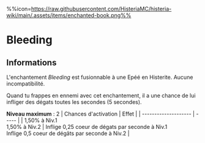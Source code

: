 %%icon=https://raw.githubusercontent.com/HisteriaMC/histeria-wiki/main/.assets/items/enchanted-book.png%%
# Bleeding

## Informations
L'enchantement *Bleeding* est fusionnable à une Epéé en Histerite. Aucune incompatibilité.


Quand tu frappes en ennemi avec cet enchantement, il a une chance de lui infliger des dégats toutes les secondes (5 secondes).


**Niveau maximum** : 2
| Chances d'activation | Effet |
| -------------------- | ----- |
| 1,50% à Niv.1 <br> 1,50% à Niv.2 | Inflige 0,25 coeur de dégats par seconde à Niv.1 <br> Inflige 0,5 coeur de dégâts par seconde à Niv.2 |
